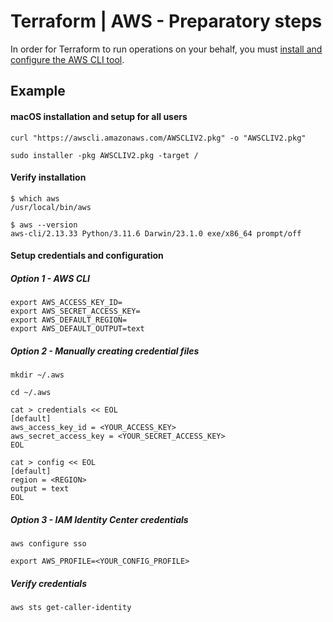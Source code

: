 # Terraform | AWS - Preparatory steps

In order for Terraform to run operations on your behalf, you must [install and configure the AWS CLI tool](https://docs.aws.amazon.com/cli/latest/userguide/getting-started-install.html#getting-started-install-instructions).

## Example

#### macOS installation and setup for all users

```console
curl "https://awscli.amazonaws.com/AWSCLIV2.pkg" -o "AWSCLIV2.pkg"
```

```console
sudo installer -pkg AWSCLIV2.pkg -target /
```

#### Verify installation

```console
$ which aws
/usr/local/bin/aws
```

```console
$ aws --version
aws-cli/2.13.33 Python/3.11.6 Darwin/23.1.0 exe/x86_64 prompt/off
```

#### Setup credentials and configuration

##### Option 1 - AWS CLI

```console
export AWS_ACCESS_KEY_ID=
export AWS_SECRET_ACCESS_KEY=
export AWS_DEFAULT_REGION=
export AWS_DEFAULT_OUTPUT=text
```

##### Option 2 - Manually creating credential files

```console
mkdir ~/.aws
```

```console
cd ~/.aws
```

```console
cat > credentials << EOL
[default]
aws_access_key_id = <YOUR_ACCESS_KEY>
aws_secret_access_key = <YOUR_SECRET_ACCESS_KEY>
EOL
```

```console
cat > config << EOL
[default]
region = <REGION>
output = text
EOL
```

##### Option 3 - IAM Identity Center credentials

```console
aws configure sso
```

```console
export AWS_PROFILE=<YOUR_CONFIG_PROFILE>
```

##### Verify credentials
```console
aws sts get-caller-identity
```
